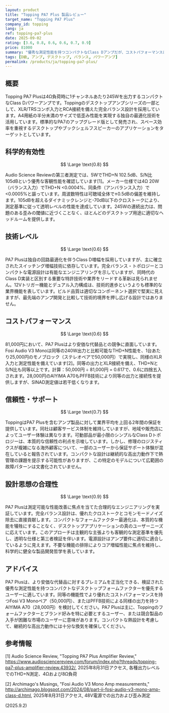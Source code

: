 ```yaml
---
layout: product
title: "Topping PA7 Plus 製品レビュー"
target_name: "Topping PA7 Plus"
company_id: topping
lang: ja
ref: topping-pa7-plus
date: 2025-09-02
rating: [3.6, 0.8, 0.6, 0.6, 0.7, 0.9]
price: 81000
summary: "優秀な測定性能を持つコンパクトなClass Dアンプだが、コストパフォーマンスに課題"
tags: [D級, アンプ, デスクトップ, バランス, パワーアンプ]
permalink: /products/ja/topping-pa7-plus/
---
```

## 概要

Topping PA7 Plusは4Ω負荷時に1チャンネルあたり245Wを出力するコンパクトなClass Dパワーアンプです。Toppingのデスクトップアンプシリーズの一部として、XLR/TRSコンボ入力とRCA接続を備えた完全バランス設計を採用しています。A4用紙の半分未満のサイズで低歪み性能を実現する独自の最適化技術を活用しています。標準的なPA7のアップグレード版として発売され、スペース効率を重視するデスクトップやブックシェルフスピーカーのアプリケーションをターゲットとしています。

## 科学的有効性

$$ \Large \text{0.8} $$

Audio Science Reviewの第三者測定では、5WでTHD+N 102.5dB、S/N比105dBという優秀な客観性能を確認しています[1]。メーカー仕様では4Ω 20W（バランス入力）でTHD+N <0.0004%、同条件（アンバランス入力）で<0.0005%と謳っています。周波数特性は可聴域全体で±0.5dBの偏差を維持します。105dBを超えるダイナミックレンジと-70dB以下のクロストークにより、測定基準に従って透明レベルの性能を達成しています。245Wの連続出力は、問題のある歪みの閾値に近づくことなく、ほとんどのデスクトップ用途に適切なヘッドルームを提供します。

## 技術レベル

$$ \Large \text{0.6} $$

PA7 Plusは独自の回路最適化を伴うClass D増幅を採用していますが、主に確立されたスイッチング増幅技術に依存しています。完全バランス・トポロジーとコンパクトな電源設計は有能なエンジニアリングを示していますが、同時代のClass D実装と区別する重要な特許技術や業界をリードする革新は見られません。12Vトリガー機能とデュアル入力構成は、技術的進歩というよりも標準的な業界機能を表しています。ビルド品質は適切なコンポーネント選択で堅実に見えますが、最先端のアンプ開発と比較して技術的境界を押し広げる設計ではありません。

## コストパフォーマンス

$$ \Large \text{0.6} $$

81,000円において、PA7 Plusはより安価な代替品との競争に直面しています。Fosi Audio V3 Monoは同等の240W出力と比較可能なTHD+N性能を、1台あたり25,000円のモノブロック（ステレオペアで50,000円）で実現し、同様のXLR入力と測定性能を備えています[2]。同等の出力とXLR接続を備え、THD+NとS/N比も同等以上です。計算：50,000円 ÷ 81,000円 = 0.617で、0.6に四捨五入されます。28,000円のAIYIMA A70もPFFB技術により同等の出力と接続性を提供しますが、SINAD測定値は若干低くなります。

## 信頼性・サポート

$$ \Large \text{0.7} $$

ToppingはPA7 Plusを含むアンプ製品に対して業界平均を上回る2年間の保証を提供しています。同社は顧客サービス体制を維持していますが、地域や販売店によってユーザー体験は異なります。可動部品が最小限のシンプルなClass Dトポロジーは、本質的な信頼性の利点を示唆しています。しかし、修理のロジスティクスが複雑になる海外顧客について、一部のユーザーから保証サポート体験が混在していると報告されています。コンパクトな設計は継続的な高出力動作下で熱管理の課題を提示する可能性がありますが、この特定のモデルについて広範囲の故障パターンは文書化されていません。

## 設計思想の合理性

$$ \Large \text{0.9} $$

PA7 Plusは測定可能な性能改善に焦点を当てた合理的なエンジニアリングを実証しています。完全バランス設計は、優れたクロストークとコモンモードノイズ除去に直接貢献します。コンパクトなフォームファクター最適化は、本質的な機能を犠牲にすることなく、デスクトップアプリケーションの真のユーザーニーズに応えています。このアプローチは主観的な主張よりも客観的な測定基準を優先し、透明な仕様と第三者検証を伴います。電源設計はアンプ要件に適切に適合しているように見えます。不要な機能の排除によりコア増幅性能に焦点を維持し、科学的に健全な製品開発哲学を表しています。

## アドバイス

PA7 Plusは、より安価な代替品に対するプレミアムを正当化できる、検証された優秀な測定性能を持つコンパクトなデスクトップフォームファクターを優先するユーザーに適しています。同等の機能性でより優れたコストパフォーマンスを持つFosi V3 Monoペア（50,000円）、またはPFFB技術による同様の出力を持つAIYIMA A70（28,000円）を検討してください。PA7 Plusは主に、Toppingのフォームファクターとブランド好みを特に必要とするユーザー、または競合製品の入手が困難な市場のユーザーに意味があります。コンパクトな熱設計を考慮して、継続的な高出力動作には十分な換気を確保してください。

## 参考情報

[1] Audio Science Review, "Topping PA7 Plus Amplifier Review," https://www.audiosciencereview.com/forum/index.php?threads/topping-pa7-plus-amplifier-review.43932/, 2025年8月31日アクセス, 各種出力レベルでのTHD+N測定、4Ωおよび8Ω負荷

[2] Archimago's Musings, "Fosi Audio V3 Mono Amp measurements," http://archimago.blogspot.com/2024/08/part-ii-fosi-audio-v3-mono-amp-class-d.html, 2025年8月31日アクセス, 48V電源での出力および歪み測定

(2025.9.2)